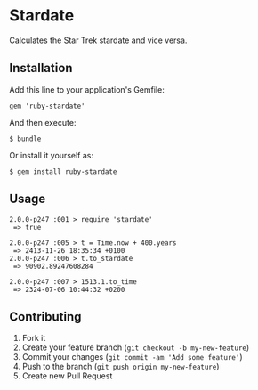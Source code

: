# Stardate

Calculates the Star Trek stardate and vice versa.

## Installation

Add this line to your application's Gemfile:

    gem 'ruby-stardate'

And then execute:

    $ bundle

Or install it yourself as:

    $ gem install ruby-stardate

## Usage

    2.0.0-p247 :001 > require 'stardate'
     => true

    2.0.0-p247 :005 > t = Time.now + 400.years
     => 2413-11-26 18:35:34 +0100
    2.0.0-p247 :006 > t.to_stardate
     => 90902.89247608284

    2.0.0-p247 :007 > 1513.1.to_time
     => 2324-07-06 10:44:32 +0200

## Contributing

1. Fork it
2. Create your feature branch (`git checkout -b my-new-feature`)
3. Commit your changes (`git commit -am 'Add some feature'`)
4. Push to the branch (`git push origin my-new-feature`)
5. Create new Pull Request
